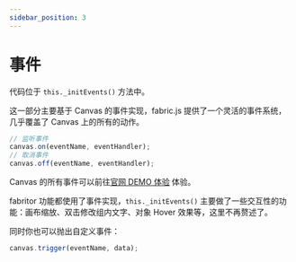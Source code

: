 ```yaml
---
sidebar_position: 3
---
```


# 事件

代码位于 `this._initEvents()` 方法中。

这一部分主要基于 Canvas 的事件实现，fabric.js 提供了一个灵活的事件系统，几乎覆盖了 Canvas 上的所有的动作。

```js
// 监听事件
canvas.on(eventName, eventHandler);
// 取消事件
canvas.off(eventName, eventHandler);
```

Canvas 的所有事件可以前往[官网 DEMO 体验](http://fabricjs.com/events) 体验。

fabritor 功能都使用了事件实现，`this._initEvents()` 主要做了一些交互性的功能：画布缩放、双击修改组内文字、对象 Hover 效果等，这里不再赘述了。

同时你也可以抛出自定义事件：

```js
canvas.trigger(eventName, data);
```